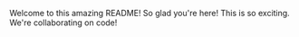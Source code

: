 Welcome to this amazing README!
So glad you're here!
This is so exciting. We're collaborating on code!